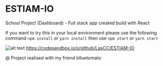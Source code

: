 # ESTIAM-IO
School Project (Dashboard) - Full stack app created build with React

If you want to try this in your local environment please use the following command `npm install` or `yarn install` then use `npm start` or `yarn start` 

![alt text](https://i.imgur.com/NFkxuXy.png "Preview")
https://codesandbox.io/s/github/LasCC/ESTIAM-IO

@ Project realised with my friend blluetomato

